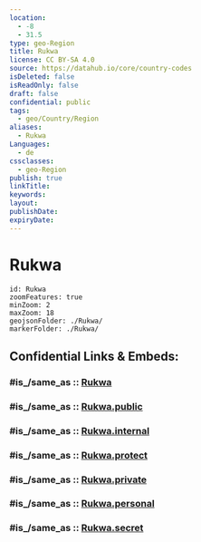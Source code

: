 ```yaml
---
location:
  - -8
  - 31.5
type: geo-Region
title: Rukwa
license: CC BY-SA 4.0
source: https://datahub.io/core/country-codes
isDeleted: false
isReadOnly: false
draft: false
confidential: public
tags:
  - geo/Country/Region
aliases:
  - Rukwa
Languages:
  - de
cssclasses:
  - geo-Region
publish: true
linkTitle:
keywords:
layout:
publishDate:
expiryDate:
---
```


# Rukwa

```leaflet
id: Rukwa
zoomFeatures: true 
minZoom: 2 
maxZoom: 18
geojsonFolder: ./Rukwa/
markerFolder: ./Rukwa/
```


## Confidential Links & Embeds: 

### #is_/same_as :: [Rukwa](/_Standards/Earth/Continent/Africa/Africa~East/Tanzania/regions~Tanzania/Rukwa.md) 

### #is_/same_as :: [Rukwa.public](/_public/Earth/Continent/Africa/Africa~East/Tanzania/regions~Tanzania/Rukwa.public.md) 

### #is_/same_as :: [Rukwa.internal](/_internal/Earth/Continent/Africa/Africa~East/Tanzania/regions~Tanzania/Rukwa.internal.md) 

### #is_/same_as :: [Rukwa.protect](/_protect/Earth/Continent/Africa/Africa~East/Tanzania/regions~Tanzania/Rukwa.protect.md) 

### #is_/same_as :: [Rukwa.private](/_private/Earth/Continent/Africa/Africa~East/Tanzania/regions~Tanzania/Rukwa.private.md) 

### #is_/same_as :: [Rukwa.personal](/_personal/Earth/Continent/Africa/Africa~East/Tanzania/regions~Tanzania/Rukwa.personal.md) 

### #is_/same_as :: [Rukwa.secret](/_secret/Earth/Continent/Africa/Africa~East/Tanzania/regions~Tanzania/Rukwa.secret.md)

